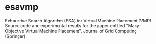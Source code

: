 # esavmp
Exhaustive Search Algorithm (ESA) for Virtual Machine Placement (VMP)
Source code and experimental results for the paper entitled "Many-Objective Virtual Machine Placement", Journal of Grid Computing (Springer).
